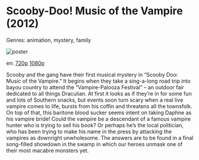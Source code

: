 # Scooby-Doo! Music of the Vampire (2012)

Genres: animation, mystery, family

![poster](http://image.tmdb.org/t/p/w500/tvdGdXGlRHB4ZYS6bbO3Sci1twu.jpg)

en:
  [720p](magnet:?xt=urn:btih:EA2548BB359C715EE3836857B2CBA638456ECE3B&tr=udp://glotorrents.pw:6969/announce&tr=udp://tracker.opentrackr.org:1337/announce&tr=udp://torrent.gresille.org:80/announce&tr=udp://tracker.openbittorrent.com:80&tr=udp://tracker.coppersurfer.tk:6969&tr=udp://tracker.leechers-paradise.org:6969&tr=udp://p4p.arenabg.ch:1337&tr=udp://tracker.internetwarriors.net:1337)
  [1080p](magnet:?xt=urn:btih:A5C83C430F808F1281A7270D79747C22545DA98A&tr=udp://glotorrents.pw:6969/announce&tr=udp://tracker.opentrackr.org:1337/announce&tr=udp://torrent.gresille.org:80/announce&tr=udp://tracker.openbittorrent.com:80&tr=udp://tracker.coppersurfer.tk:6969&tr=udp://tracker.leechers-paradise.org:6969&tr=udp://p4p.arenabg.ch:1337&tr=udp://tracker.internetwarriors.net:1337)
  


Scooby and the gang have their first musical mystery in “Scooby Doo: Music of the Vampire.” It begins when they take a sing-a-long road trip into bayou country to attend the “Vampire-Palooza Festival” – an outdoor fair dedicated to all things Draculian. At first it looks as if they’re in for some fun and lots of Southern snacks, but events soon turn scary when a real live vampire comes to life, bursts from his coffin and threatens all the townsfolk. On top of that, this baritone blood sucker seems intent on taking Daphne as his vampire bride! Could the vampire be a descendant of a famous vampire hunter who is trying to sell his book? Or perhaps he’s the local politician, who has been trying to make his name in the press by attacking the vampires as downright unwholesome. The answers are to be found in a final song-filled showdown in the swamp in which our heroes unmask one of their most macabre monsters yet.